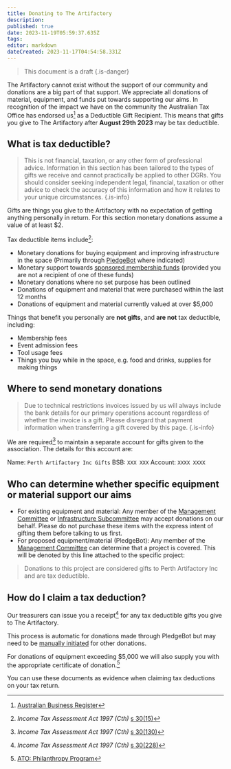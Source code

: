 ```yaml
---
title: Donating to The Artifactory
description: 
published: true
date: 2023-11-19T05:59:37.635Z
tags: 
editor: markdown
dateCreated: 2023-11-17T04:54:58.331Z
---
```


> This document is a draft
{.is-danger}

The Artifactory cannot exist without the support of our community and donations are a big part of that support. We appreciate all donations of material, equipment, and funds put towards supporting our aims. In recognition of the impact we have on the community the Australian Tax Office has endorsed us[^1] as a Deductible Gift Recipient. This means that gifts you give to The Artifactory after **August 29th 2023** may be tax deductible.

## What is tax deductible?

> This is not financial, taxation, or any other form of professional advice. Information in this section has been tailored to the types of gifts we receive and cannot practically be applied to other DGRs. You should consider seeking independent legal, financial, taxation or other advice to check the accuracy of this information and how it relates to your unique circumstances.
{.is-info}

Gifts are things you give to the Artifactory with no expectation of getting anything personally in return. For this section monetary donations assume a value of at least $2.

Tax deductible items include[^2]:

* Monetary donations for buying equipment and improving infrastructure in the space (Primarily through [PledgeBot](slack://app?team=T0LQE2JNR&id=A02KPH5PJUE) where indicated)
* Monetary support towards [sponsored membership funds](https://artifactory.org.au/free_membership) (provided you are not a recipient of one of these funds)
* Monetary donations where no set purpose has been outlined
* Donations of equipment and material that were purchased within the last 12 months
* Donations of equipment and material currently valued at over $5,000

Things that benefit you personally are **not gifts**, and **are not** tax deductible, including:

* Membership fees
* Event admission fees
* Tool usage fees
* Things you buy while in the space, e.g. food and drinks, supplies for making things

## Where to send monetary donations

> Due to technical restrictions invoices issued by us will always include the bank details for our primary operations account regardless of whether the invoice is a gift. Please disregard that payment information when transferring a gift covered by this page.
{.is-info}

We are required[^3] to maintain a separate account for gifts given to the association. The details for this account are:

Name: `Perth Artifactory Inc Gifts`
BSB: `XXX XXX`
Account: `XXXX XXXX`

## Who can determine whether specific equipment or material support our aims

* For existing equipment and material: Any member of the [Management Committee](/docs/committee/home#committee-members) or [Infrastructure Subcommittee](/docs/infrastructure/infrastructurev2) may accept donations on our behalf. Please do not purchase these items with the express intent of gifting them before talking to us first.
* For proposed equipment/material (PledgeBot): Any member of the [Management Committee](/docs/committee/home#committee-members) can determine that a project is covered. This will be denoted by this line attached to the specific project:

> Donations to this project are considered gifts to Perth Artifactory Inc and are tax deductible.

## How do I claim a tax deduction?

Our treasurers can issue you a receipt[^4] for any tax deductible gifts you give to The Artifactory.

This process is automatic for donations made through PledgeBot but may need to be [manually initiated](mailto:treasurer@artifactory.org.au) for other donations.

For donations of equipment exceeding $5,000 we will also supply you with the appropriate certificate of donation.[^5]

You can use these documents as evidence when claiming tax deductions on your tax return.

[^1]: [Australian Business Register](https://abr.business.gov.au/ABN/View/16847853023)
[^2]: *Income Tax Assessment Act 1997 (Cth)* [s 30(15)](https://www8.austlii.edu.au/cgi-bin/viewdoc/au/legis/cth/consol_act/itaa1997240/s30.15.html)
[^3]: *Income Tax Assessment Act 1997 (Cth)* [s 30(130)](/https://www8.austlii.edu.au/cgi-bin/viewdoc/au/legis/cth/consol_act/itaa1997240/s30.130.html)
[^4]: *Income Tax Assessment Act 1997 (Cth)* [s 30(228)](https://www8.austlii.edu.au/cgi-bin/viewdoc/au/legis/cth/consol_act/itaa1997240/s30.228.html)
[^5]: [ATO: Philanthropy Program](https://www.ato.gov.au/Forms/Certificate-of-donation---philanthropy-program/)
